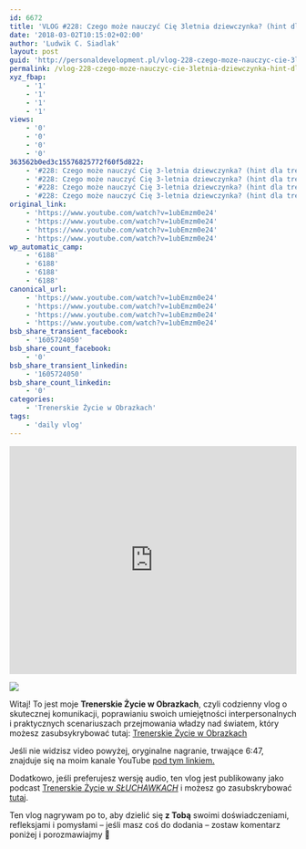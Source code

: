 ```yaml
---
id: 6672
title: 'VLOG #228: Czego może nauczyć Cię 3letnia dziewczynka? (hint dla trenerów i konsultantów!!!)'
date: '2018-03-02T10:15:02+02:00'
author: 'Ludwik C. Siadlak'
layout: post
guid: 'http://personaldevelopment.pl/vlog-228-czego-moze-nauczyc-cie-3letnia-dziewczynka-hint-dla-trenerow-i-konsultantow/'
permalink: /vlog-228-czego-moze-nauczyc-cie-3letnia-dziewczynka-hint-dla-trenerow-i-konsultantow/
xyz_fbap:
    - '1'
    - '1'
    - '1'
    - '1'
views:
    - '0'
    - '0'
    - '0'
    - '0'
363562b0ed3c15576825772f60f5d822:
    - '#228: Czego może nauczyć Cię 3-letnia dziewczynka? (hint dla trenerów i konsultantów!!!)'
    - '#228: Czego może nauczyć Cię 3-letnia dziewczynka? (hint dla trenerów i konsultantów!!!)'
    - '#228: Czego może nauczyć Cię 3-letnia dziewczynka? (hint dla trenerów i konsultantów!!!)'
    - '#228: Czego może nauczyć Cię 3-letnia dziewczynka? (hint dla trenerów i konsultantów!!!)'
original_link:
    - 'https://www.youtube.com/watch?v=1ubEmzm0e24'
    - 'https://www.youtube.com/watch?v=1ubEmzm0e24'
    - 'https://www.youtube.com/watch?v=1ubEmzm0e24'
    - 'https://www.youtube.com/watch?v=1ubEmzm0e24'
wp_automatic_camp:
    - '6188'
    - '6188'
    - '6188'
    - '6188'
canonical_url:
    - 'https://www.youtube.com/watch?v=1ubEmzm0e24'
    - 'https://www.youtube.com/watch?v=1ubEmzm0e24'
    - 'https://www.youtube.com/watch?v=1ubEmzm0e24'
    - 'https://www.youtube.com/watch?v=1ubEmzm0e24'
bsb_share_transient_facebook:
    - '1605724050'
bsb_share_count_facebook:
    - '0'
bsb_share_transient_linkedin:
    - '1605724050'
bsb_share_count_linkedin:
    - '0'
categories:
    - 'Trenerskie Życie w Obrazkach'
tags:
    - 'daily vlog'
---
```


 <iframe allowfullscreen="" frameborder="0" height="400" loading="lazy" src="https://www.youtube.com/embed/1ubEmzm0e24" width="100%"></iframe>

[![](/emoji/ludwik-c-siadlak-emoji_20.png)](https://go.siadlak.com/TZWO)

Witaj! To jest moje **Trenerskie Życie w Obrazkach**, czyli codzienny vlog o skutecznej komunikacji, poprawianiu swoich umiejętności interpersonalnych i praktycznych scenariuszach przejmowania władzy nad światem, który możesz zasubsykrybować tutaj: [Trenerskie Życie w Obrazkach](https://go.siadlak.com/TZWO)

Jeśli nie widzisz video powyżej, oryginalne nagranie, trwające 6:47, znajduje się na moim kanale YouTube [pod tym linkiem.](https://www.youtube.com/watch?v=1ubEmzm0e24)

Dodatkowo, jeśli preferujesz wersję audio, ten vlog jest publikowany jako podcast [Trenerskie Życie w <span style="text-transform:uppercase; font-style: italic;">Słuchawkach</span>](https://go.siadlak.com/TZWS) i możesz go zasubskrybować [tutaj](https://go.siadlak.com/TZWS).

Ten vlog nagrywam po to, aby dzielić się **z Tobą** swoimi doświadczeniami, refleksjami i pomysłami – jeśli masz coś do dodania – zostaw komentarz poniżej i porozmawiajmy 🙂